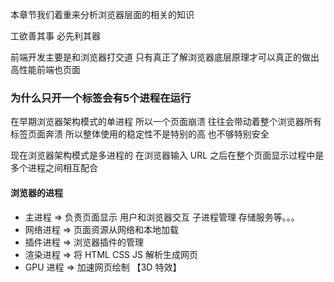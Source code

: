 本章节我们着重来分析浏览器层面的相关的知识

工欲善其事 必先利其器

前端开发主要是和浏览器打交道 只有真正了解浏览器底层原理才可以真正的做出高性能前端也页面



### 为什么只开一个标签会有5个进程在运行

在早期浏览器架构模式的单进程 所以一个页面崩溃 往往会带动着整个浏览器所有标签页面奔溃 所以整体使用的稳定性不是特别的高 也不够特别安全

现在浏览器架构模式是多进程的 在浏览器输入 URL 之后在整个页面显示过程中是多个进程之间相互配合 

#### 浏览器的进程

+ 主进程 => 负责页面显示 用户和浏览器交互 子进程管理 存储服务等。。。
+ 网络进程 => 页面资源从网络和本地加载 
+ 插件进程 =>  浏览器插件的管理
+ 渲染进程 => 将 HTML CSS JS 解析生成网页
+ GPU 进程 => 加速网页绘制 【3D 特效】